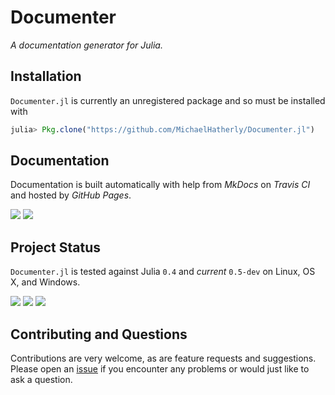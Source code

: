 # Documenter

*A documentation generator for Julia.*

## Installation

`Documenter.jl` is currently an unregistered package and so must be installed with

```julia
julia> Pkg.clone("https://github.com/MichaelHatherly/Documenter.jl")
```

## Documentation

Documentation is built automatically with help from *MkDocs* on *Travis CI* and hosted by *GitHub Pages*.

[![][docs-latest-img]][docs-latest-url] [![][docs-stable-img]][docs-stable-url]

## Project Status

`Documenter.jl` is tested against Julia `0.4` and *current* `0.5-dev` on Linux, OS X, and Windows.

[![][travis-img]][travis-url] [![][appveyor-img]][appveyor-url] [![][codecov-img]][codecov-url]

## Contributing and Questions

Contributions are very welcome, as are feature requests and suggestions. Please open an
[issue][issues-url] if you encounter any problems or would just like to ask a question.


[docs-latest-img]: https://img.shields.io/badge/docs-latest-blue.svg
[docs-latest-url]: https://michaelhatherly.github.io/Documenter.jl/latest

[docs-stable-img]: https://img.shields.io/badge/docs-stable-blue.svg
[docs-stable-url]: https://michaelhatherly.github.io/Documenter.jl/latest

[travis-img]: https://travis-ci.org/MichaelHatherly/Documenter.jl.svg?branch=master
[travis-url]: https://travis-ci.org/MichaelHatherly/Documenter.jl

[appveyor-img]: https://ci.appveyor.com/api/projects/status/h227adt6ovd1u3sx/branch/master?svg=true
[appveyor-url]: https://ci.appveyor.com/project/MichaelHatherly/documenter-jl/branch/master

[codecov-img]: https://codecov.io/gh/MichaelHatherly/Documenter.jl/branch/master/graph/badge.svg
[codecov-url]: https://codecov.io/gh/MichaelHatherly/Documenter.jl

[issues-url]: https://github.com/MichaelHatherly/Documenter.jl/issues
